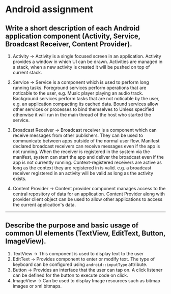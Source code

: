 # Android assignment

## Write a short description of each Android application component (Activity, Service, Broadcast Receiver, Content Provider).

1. Activity -> Activity is a single focused screen in an application. Activity provides a window in which UI can be drawn. Activities are managed in a stack, when a new activity is created it will be pushed on top of current stack.

2. Service -> Service is a component which is used to perform long running tasks. Foreground services perform operations that are noticable to the user, e.g. Music player playing an audio track. Background services perform tasks that are not noticable by the user, e.g. an application compacting its cached data. Bound services allow other services or processes to bind themselves to Unless specified otherwise it will run in the main thread of the host who started the service.

3. Broadcast Receiver -> Broadcast receiver is a component which can receive messages from other publishers. They can be used to communicate between apps outside of the normal user flow. Manifest declared broadcast receivers can receive messages even if the app is not running. When the receiver is registered in the system via the manifest, system can start the app and deliver the broadcast even if the app is not currently running. Context-registered receivers are active as long as the context they are registered in is valid. e.g. a broadcast receiver registered in an activity will be valid as long as the activity exists.

4. Content Provider -> Content provider component manages access to the central repository of data for an application. Content Provider along with provider client object can be used to allow other applications to access the current application's data.
---

## Describe the purpose and basic usage of common UI elements (TextView, EditText, Button, ImageView).

1. TextView -> This component is used to display text to the user
2. EditText -> Provides component to enter or modify text. The type of keyboard can be configured using ```android::inputType``` attribute.
3. Button -> Provides an interface that the user can tap on. A click listener can be defined for the button to execute code on click.
4. ImageView -> Can be used to display Image resources such as bitmap images or xml bitmaps.